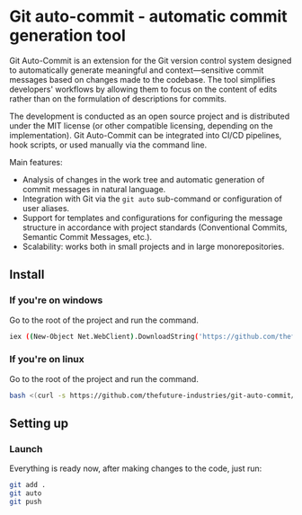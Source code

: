 # Git auto-commit - automatic commit generation tool

Git Auto-Commit is an extension for the Git version control system designed to automatically generate meaningful and context—sensitive commit messages based on changes made to the codebase. The tool simplifies developers' workflows by allowing them to focus on the content of edits rather than on the formulation of descriptions for commits.

The development is conducted as an open source project and is distributed under the MIT license (or other compatible licensing, depending on the implementation). Git Auto-Commit can be integrated into CI/CD pipelines, hook scripts, or used manually via the command line.

Main features:

-   Analysis of changes in the work tree and automatic generation of commit messages in natural language.
-   Integration with Git via the `git auto` sub-command or configuration of user aliases.
-   Support for templates and configurations for configuring the message structure in accordance with project standards (Conventional Commits, Semantic Commit Messages, etc.).
-   Scalability: works both in small projects and in large monorepositories.

## Install

### If you're on windows

Go to the root of the project and run the command.

```bash
iex ((New-Object Net.WebClient).DownloadString('https://github.com/thefuture-industries/git-auto-commit/blob/main/scripts/install-windows-auto-commit.ps1?raw=true'))
```

### If you're on linux

Go to the root of the project and run the command.

```bash
bash <(curl -s https://github.com/thefuture-industries/git-auto-commit/blob/main/scripts/install-linux-auto-commit.sh?raw=true)
```

## Setting up

### Launch

Everything is ready now, after making changes to the code, just run:

```bash
git add .
git auto
git push
```
